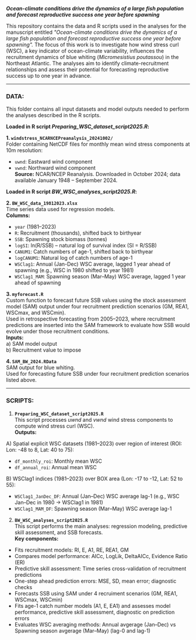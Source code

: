 _**Ocean-climate conditions drive the dynamics of a large fish population and forecast reproductive success one year before spawning**_

This repository contains the data and R scripts used in the analyses for the manuscript entitled _"Ocean-climate conditions drive the dynamics of a large fish population and forecast reproductive success one year before spawning"._ The focus of this work is to investigate how wind stress curl (WSC), a key indicator of ocean-climate variability, influences the recruitment dynamics of blue whiting (_Micromesistius poutassou_) in the Northeast Atlantic. The analyses aim to identify climate-recruitment relationships and assess their potential for forecasting reproductive success up to one year in advance.

---

### DATA:
This folder contains all input datasets and model outputs needed to perform the analyses described in the R scripts.

**Loaded in R script _Preparing_WSC_dataset_script2025.R_:**

**1. `windstress_NCARNCEPreanalysis_20241002/`**  
Folder containing NetCDF files for monthly mean wind stress components at 10m resolution:  
- `uwnd`: Eastward wind component  
- `vwnd`: Northward wind component  
**Source:** NCAR/NCEP Reanalysis. Downloaded in October 2024; data available January 1948 – September 2024.

**Loaded in R script _BW_WSC_analyses_script2025.R_:**

**2. `BW_WSC_data_19812023.xlsx`**  
Time series data used for regression models.  
**Columns:**  
- `year` (1981–2023)  
- `R`: Recruitment (thousands), shifted back to birthyear  
- `SSB`: Spawning stock biomass (tonnes)  
- `logSI`: ln(R/SSB) – natural log of survival index (SI = R/SSB)  
- `CANUM1`: Catch numbers of age-1, shifted back to birthyear  
- `logCANUM1`: Natural log of catch numbers of age-1  
- `WSClag1`: Annual (Jan-Dec) WSC average, lagged 1 year ahead of spawning (e.g., WSC in 1980 shifted to year 1981)  
- `WSClag1_MAM`: Spawning season (Mar–May) WSC average, lagged 1 year ahead of spawning

**3. `myforecast.R`**  
Custom function to forecast future SSB values using the stock assessment model (SAM) output under four recruitment prediction scenarios (GM, REA1, WSCmax, and WSCmin).  
Used in retrospective forecasting from 2005–2023, where recruitment predictions are inserted into the SAM framework to evaluate how SSB would evolve under those recruitment conditions.  
**Inputs:**  
a) SAM model output  
b) Recruitment value to impose

**4. `SAM_BW_2024.RData`**  
SAM output for blue whiting.  
Used for forecasting future SSB under four recruitment prediction scenarios listed above.  

---

### SCRIPTS:
1) **`Preparing_WSC_dataset_script2025.R`**  
This script processes _uwnd_ and _vwnd_ wind stress components to compute wind stress curl (WSC).  
**Outputs:**

A) Spatial explicit WSC datasets (1981–2023) over region of interest (ROI: Lon: -48 to 8, Lat: 40 to 75):  
- `df_monthly_roi`: Monthly mean WSC  
- `df_annual_roi`: Annual mean WSC
  
B) WSClag1 indices (1981–2023) over BOX area (Lon: -17 to -12, Lat: 52 to 55):  
- `WSClag1_JanDec_DF`: Annual (Jan–Dec) WSC average lag-1 (e.g., WSC Jan–Dec in 1980 → WSClag1 in 1981)  
- `WSClag1_MAM_DF`: Spawning season (Mar–May) WSC average lag-1
 

2) **`BW_WSC_analyses_script2025.R`**  
This script performs the main analyses: regression modeling, predictive skill assessment, and SSB forecasts.  
**Key components:**  
- Fits recruitment models: RI, E, A1, RE, REA1, GM
- Compares model performance: AICc, LogLik, DeltaAICc, Evidence Ratio (ER)
- Predictive skill assessment: Time series cross-validation of recruitment predictions
- One-step ahead prediction errors: MSE, SD, mean error; diagnostic checks
- Forecasts SSB using SAM under 4 recruiment scenarios (GM, REA1, WSCmax, WSCmin)
- Fits age-1 catch number models (A1, E, EA1) and assesses model performance, predictive skill assessment, diagnostic on prediction errors
- Evaluates WSC averaging methods: Annual avgerage (Jan–Dec) vs Spawning season avgerage (Mar–May) (lag-0 and lag-1)
